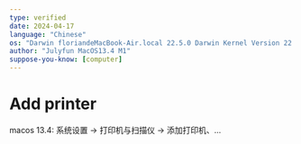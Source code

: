 ```yaml
---
type: verified
date: 2024-04-17
language: "Chinese"
os: "Darwin floriandeMacBook-Air.local 22.5.0 Darwin Kernel Version 22.5.0: Mon Apr 24 20:53:44 PDT 2023; root:xnu-8796.121.2~5/RELEASE_ARM64_T8103 arm64"
author: "Julyfun MacOS13.4 M1"
suppose-you-know: [computer]
---
```


# Add printer

macos 13.4: 系统设置 -> 打印机与扫描仪 -> 添加打印机、...

